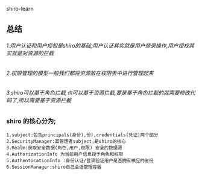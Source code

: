 shiro-learn
## 总结
###### 1.用户认证和用户授权是shiro的基础,用户认证其实就是用户登录操作,用户授权其实就是对资源的拦截
###### 2.权限管理的模型一般我们都将资源放在权限表中进行管理起来
###### 3.shiro可以基于角色拦截,也可以基于资源拦截,要是基于角色拦截的就需要修改代码了,所以需要基于资源拦截

### shiro 的核心分为;
    1.subject:包含principals(身份),份),credentials(凭证)两个部分
    2.SecurityManager:其管理者subject,是shiro的核心
    3.Realm:获取安全数据(角色,用户,权限) 安全的数据源
    4.AuthorizationInfo 为当前用户信息授予角色和权限
    5.AuthenticationInfo :身份认证/登录验证用户是否拥有相应的省份
    6.SessionManager:shiro自己会话管理容器 
    
    